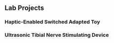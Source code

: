 ## Lab Projects
### Haptic-Enabled Switched Adapted Toy

### Ultrasonic Tibial Nerve Stimulating Device
